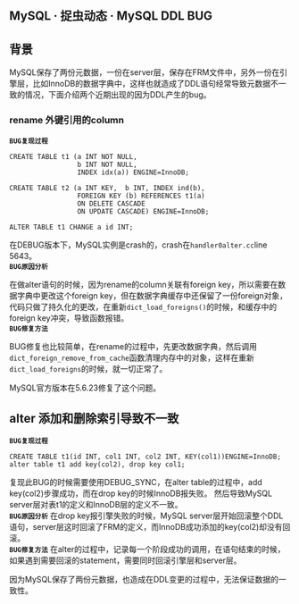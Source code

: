 ## MySQL · 捉虫动态 · MySQL DDL BUG


    
## 背景

MySQL保存了两份元数据，一份在server层，保存在FRM文件中，另外一份在引擎层，比如InnoDB的数据字典中，这样也就造成了DDL语句经常导致元数据不一致的情况，下面介绍两个近期出现的因为DDL产生的bug。  

### rename 外键引用的column **`BUG复现过程`**   

```LANG
CREATE TABLE t1 (a INT NOT NULL,
                 b INT NOT NULL,
                 INDEX idx(a)) ENGINE=InnoDB;

CREATE TABLE t2 (a INT KEY,  b INT, INDEX ind(b),
                 FOREIGN KEY (b) REFERENCES t1(a)
                 ON DELETE CASCADE
                 ON UPDATE CASCADE) ENGINE=InnoDB;

ALTER TABLE t1 CHANGE a id INT;

```


在DEBUG版本下，MySQL实例是crash的，crash在`handler0alter.cc`line 5643。   **`BUG原因分析`**   


在做alter语句的时候，因为rename的column关联有foreign key，所以需要在数据字典中更改这个foreign key，但在数据字典缓存中还保留了一份foreign对象，代码只做了持久化的更改，在重新`dict_load_foreigns()`的时候，和缓存中的foreign key冲突，导致函数报错。   **`BUG修复方法`**   


BUG修复也比较简单，在rename的过程中，先更改数据字典，然后调用`dict_foreign_remove_from_cache`函数清理内存中的对象，这样在重新`dict_load_foreigns`的时候，就一切正常了。  


MySQL官方版本在5.6.23修复了这个问题。  

## alter 添加和删除索引导致不一致 **`BUG复现过程`**   

```LANG
CREATE TABLE t1(id INT, col1 INT, col2 INT, KEY(col1))ENGINE=InnoDB;
alter table t1 add key(col2), drop key col1;

```


复现此BUG的时候需要使用DEBUG_SYNC，在alter table的过程中，add key(col2)步骤成功，而在drop key的时候InnoDB报失败。
然后导致MySQL server层对表t1的定义和InnoDB层的定义不一致。   **`BUG原因分析`** 在drop key报引擎失败的时候，MySQL server层开始回滚整个DDL语句，server层这时回滚了FRM的定义，而InnoDB成功添加的key(col2)却没有回滚。   **`BUG修复方法`** 在alter的过程中，记录每一个阶段成功的调用，在语句结束的时候，如果遇到需要回滚的statement，需要同时回滚引擎层和server层。  


因为MySQL保存了两份元数据，也造成在DDL变更的过程中，无法保证数据的一致性。  

